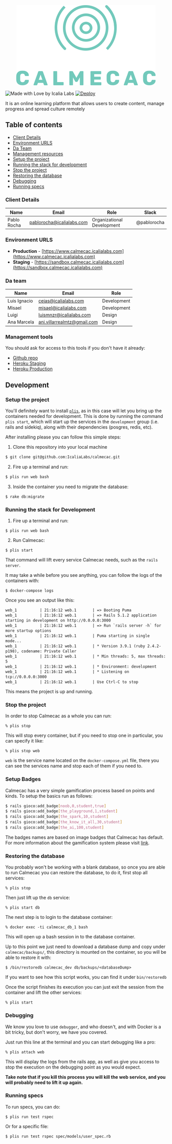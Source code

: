 <p align="center">
  <img src="symbol-logo.svg" /> 
</p>

![Made with Love by Icalia Labs](https://img.shields.io/badge/With%20love%20by-Icalia%20Labs-ff3434.svg)
[![Deploy](https://www.herokucdn.com/deploy/button.svg)](https://heroku.com/deploy)


It is an online learning platform that allows users to create content, manage progress and spread culture remotely

## Table of contents

* [Client Details](#client-details)
* [Environment URLS](#environment-urls)
* [Da Team](#team)
* [Management resources](#management-resources)
* [Setup the project](#setup-the-project)
* [Running the stack for development](#running-the-stack-for-development)
* [Stop the project](#stop-the-project)
* [Restoring the database](#restoring-the-database)
* [Debugging](#debugging)
* [Running specs](#running-specs)


### Client Details

| Name  | Email | Role | Slack |
| ------------- | ------------- | ------------- | ------------- |
| Pablo Rocha | pablorocha@icalialabs.com | Organizational Development | @pablorocha |


### Environment URLS

* **Production** - [https://www.calmecac.icalialabs.com](https://www.calmecac.icalialabs.com)
* **Staging** - [https://sandbox.calmecac.icalialabs.com](https://sandbox.calmecac.icalialabs.com)

### Da team 

| Name  | Email | Role |
| ------------- | ------------- | ------------- |
| Luis Ignacio | cejas@icalialabs.com | Development |
| Misael | misael@icalialabs.com | Development |
| Luigi | luismnzr@icalialabs.com | Design |
| Ana Marcela | ani.villarrealmtz@gmail.com | Design |

### Management tools

You should ask for access to this tools if you don't have it already:

* [Github repo](https://github.com/IcaliaLabs/calmecac)
* [Heroku Staging](https://dashboard.heroku.com/apps/epick-staging)
* [Heroku Production](https://dashboard.heroku.com/apps/epick-production)

## Development

### Setup the project

You'll definitely want to install [`plis`](https://github.com/IcaliaLabs/plis), as in this case will
let you bring up the containers needed for development. This is done by running the command
`plis start`, which will start up the services in the `development` group (i.e. rails
and sidekiq), along with their dependencies (posgres, redis, etc).

After installing please you can follow this simple steps:

1. Clone this repository into your local machine

```bash
$ git clone git@github.com:IcaliaLabs/calmecac.git
```

2. Fire up a terminal and run:

```bash
$ plis run web bash
```

3. Inside the container you need to migrate the database:

```
$ rake db:migrate
```

### Running the stack for Development

1. Fire up a terminal and run: 

```
$ plis run web bash
```

2. Run Calmecac:

```
$ plis start
```

That command will lift every service Calmecac needs, such as the `rails server`.

It may take a while before you see anything, you can follow the logs of the containers with:

```
$ docker-compose logs
```

Once you see an output like this:

```
web_1          | 21:16:12 web.1       | => Booting Puma
web_1          | 21:16:12 web.1       | => Rails 5.1.2 application starting in development on http://0.0.0.0:3000
web_1          | 21:16:12 web.1       | => Run `rails server -h` for more startup options
web_1          | 21:16:12 web.1       | Puma starting in single mode...
web_1          | 21:16:12 web.1       | * Version 3.9.1 (ruby 2.4.2-p198), codename: Private Caller
web_1          | 21:16:12 web.1       | * Min threads: 5, max threads: 5
web_1          | 21:16:12 web.1       | * Environment: development
web_1          | 21:16:12 web.1       | * Listening on tcp://0.0.0.0:3000
web_1          | 21:16:12 web.1       | Use Ctrl-C to stop
```

This means the project is up and running.

### Stop the project

In order to stop Calmecac as a whole you can run:

```
% plis stop
```

This will stop every container, but if you need to stop one in particular, you can specify it like:

```
% plis stop web
```

`web` is the service name located on the `docker-compose.yml` file, there you can see the services name and stop each of them if you need to.

### Setup Badges
Calmecac has a very simple gamification process based on points and kinds.
To setup the basics run as follows:

```bash 
$ rails gioco:add_badge[noob,0,student,true]
$ rails gioco:add_badge[the_playground,1,student]
$ rails gioco:add_badge[the_spark,10,student]
$ rails gioco:add_badge[the_know_it_all,30,student]
$ rails gioco:add_badge[the_ai,100,student]
```

The badges names are based on image badges that Calmecac has default. For more information about the gamification system
please visit [link](https://github.com/thelastinuit/gioco/tree/1.1.1).

### Restoring the database

You probably won't be working with a blank database, so once you are able to run Calmecac you can restore the database, to do it, first stop all services:

```
% plis stop
```

Then just lift up the `db` service:

```
% plis start db
```

The next step is to login to the database container:

```
% docker exec -ti calmecac_db_1 bash
```

This will open up a bash session in to the database container.

Up to this point we just need to download a database dump and copy under `calmecac/backups/`, this directory is mounted on the container, so you will be able to restore it with:

```
$ /bin/restoredb calmecac_dev db/backups/<databaseDump>
```

If you want to see how this script works, you can find it under `bin/restoredb`

Once the script finishes its execution you can just exit the session from the container and lift the other services:

```
% plis start
```

### Debugging

We know you love to use `debugger`, and who doesn't, and with Docker is a bit tricky, but don't worry, we have you covered.

Just run this line at the terminal and you can start debugging like a pro:

```
% plis attach web
```

This will display the logs from the rails app, as well as give you access to stop the execution on the debugging point as you would expect.

**Take note that if you kill this process you will kill the web service, and you will probably need to lift it up again.**

### Running specs

To run specs, you can do:

```
$ plis run test rspec
```

Or for a specific file:

```
$ plis run test rspec spec/models/user_spec.rb
```

